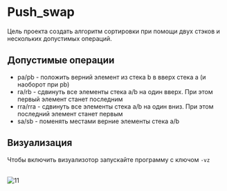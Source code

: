# Push_swap
Цель проекта создать алгоритм сортировки при помощи двух стэков и нескольких допустимых операций.

## Допустимые операции
- pa/pb - положить верний элемент из стека b в вверх стека a (и наоборот при pb) <br>
- ra/rb - сдвинуть все элементы стека a/b на один вверх. При этом первый элемент станет последним <br>
- rra/rra - сдвинуть все элементы стека a/b на один вниз. При этом последний элемент станет первым <br>
- sa/sb - поменять местами верние элементы стека a/b <br>


## Визуализация
Чтобы включить визуализотор запускайте программу с ключом ```-vz```
<br>
<br>

![11](https://user-images.githubusercontent.com/54527665/86259615-e5b43c80-bbc4-11ea-979d-823b2e4f5dde.gif)
